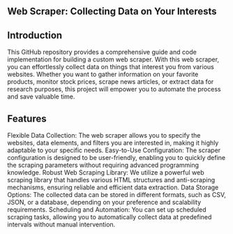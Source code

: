 ## Web Scraper: Collecting Data on Your Interests


## Introduction
This GitHub repository provides a comprehensive guide and code implementation for building a custom web scraper. With this web scraper, you can effortlessly collect data on things that interest you from various websites. Whether you want to gather information on your favorite products, monitor stock prices, scrape news articles, or extract data for research purposes, this project will empower you to automate the process and save valuable time.

## Features
Flexible Data Collection: The web scraper allows you to specify the websites, data elements, and filters you are interested in, making it highly adaptable to your specific needs.
Easy-to-Use Configuration: The scraper configuration is designed to be user-friendly, enabling you to quickly define the scraping parameters without requiring advanced programming knowledge.
Robust Web Scraping Library: We utilize a powerful web scraping library that handles various HTML structures and anti-scraping mechanisms, ensuring reliable and efficient data extraction.
Data Storage Options: The collected data can be stored in different formats, such as CSV, JSON, or a database, depending on your preference and scalability requirements.
Scheduling and Automation: You can set up scheduled scraping tasks, allowing you to automatically collect data at predefined intervals without manual intervention.